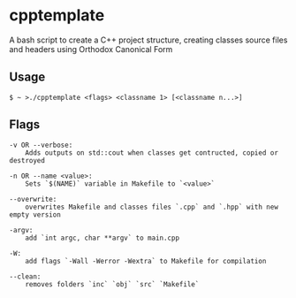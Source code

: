 # cpptemplate
A bash script to create a C++ project structure, creating classes source files and headers using Orthodox Canonical Form

## Usage
  ``` shell
 $ ~ >./cpptemplate <flags> <classname 1> [<classname n...>]
  ```

## Flags
	-v OR --verbose:
		Adds outputs on std::cout when classes get contructed, copied or destroyed

	-n OR --name <value>:
		Sets `$(NAME)` variable in Makefile to `<value>`

	--overwrite:
		overwrites Makefile and classes files `.cpp` and `.hpp` with new empty version

	-argv:
		add `int argc, char **argv` to main.cpp

	-W:
		add flags `-Wall -Werror -Wextra` to Makefile for compilation

	--clean:
		removes folders `inc` `obj` `src` `Makefile`